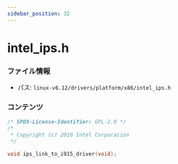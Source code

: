 ```yaml
---
sidebar_position: 32
---
```

# intel_ips.h

### ファイル情報

- パス: `linux-v6.12/drivers/platform/x86/intel_ips.h`

### コンテンツ

```h
/* SPDX-License-Identifier: GPL-2.0 */
/*
 * Copyright (c) 2010 Intel Corporation
 */

void ips_link_to_i915_driver(void);

```
